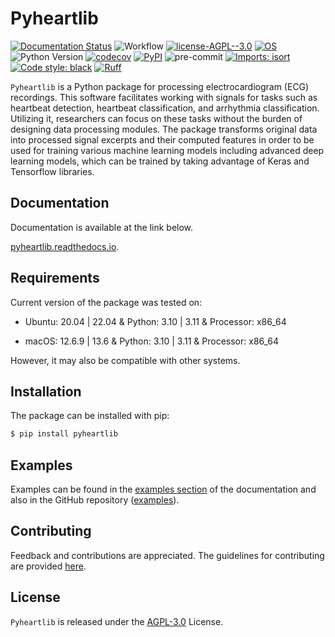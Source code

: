 # Pyheartlib

[![Documentation Status](https://readthedocs.org/projects/pyheartlib/badge/?version=latest)](https://pyheartlib.readthedocs.io/en/latest/?badge=latest)
![Workflow](https://github.com/devnums/pyheartlib/actions/workflows/ci-cd-main.yml/badge.svg?branch=main)
[![license-AGPL--3.0](https://img.shields.io/badge/license-AGPL--3.0-faa302)](https://github.com/devnums/pyheartlib/blob/main/LICENSE)
[![OS](https://img.shields.io/badge/os-Linux%20%7C%20macOS%20-yellow)](https://pyheartlib.readthedocs.io/en/latest/getting-started.html#requirements)
![Python Version](https://img.shields.io/pypi/pyversions/pyheartlib)
[![codecov](https://codecov.io/gh/devnums/pyheartlib/branch/main/graph/badge.svg?token=6IB18KL3E9)](https://codecov.io/gh/devnums/pyheartlib)
[![PyPI](https://img.shields.io/pypi/v/pyheartlib?color=blue)](https://pypi.org/project/pyheartlib/)
![pre-commit](https://img.shields.io/badge/pre--commit-enabled-brightgreen?logo=pre-commit&logoColor=white)
[![Imports: isort](https://img.shields.io/badge/%20imports-isort-%231674b1?style=flat&labelColor=ef8336)](https://pycqa.github.io/isort/)
[![Code style: black](https://img.shields.io/badge/code%20style-black-000000.svg)](https://github.com/psf/black)
[![Ruff](https://img.shields.io/endpoint?url=https://raw.githubusercontent.com/astral-sh/ruff/main/assets/badge/v2.json)](https://github.com/astral-sh/ruff)


`Pyheartlib` is a Python package for processing electrocardiogram (ECG) recordings. This software facilitates working with signals for tasks such as heartbeat detection, heartbeat classification, and arrhythmia classification. Utilizing it, researchers can focus on these tasks without the burden of designing data processing modules. The package transforms original data into processed signal excerpts and their computed features in order to be used for training various machine learning models including advanced deep learning models, which can be trained by taking advantage of Keras and Tensorflow libraries.

## Documentation

Documentation is available at the link below.

[pyheartlib.readthedocs.io](https://pyheartlib.readthedocs.io).

## Requirements

Current version of the package was tested on:

- Ubuntu: 20.04 | 22.04 & Python: 3.10 | 3.11 & Processor: x86_64

- macOS: 12.6.9 | 13.6 & Python: 3.10 | 3.11 & Processor: x86_64

However, it may also be compatible with other systems.

## Installation

The package can be installed with pip:

```bash
$ pip install pyheartlib
```

## Examples

Examples can be found in the [examples section](https://pyheartlib.readthedocs.io/en/latest/examples/examples.html) of the documentation and also in the GitHub repository ([examples](examples/)).

## Contributing

Feedback and contributions are appreciated. The guidelines for contributing are provided [here](CONTRIBUTING.md).

## License

`Pyheartlib` is released under the [AGPL-3.0](LICENSE) License.
